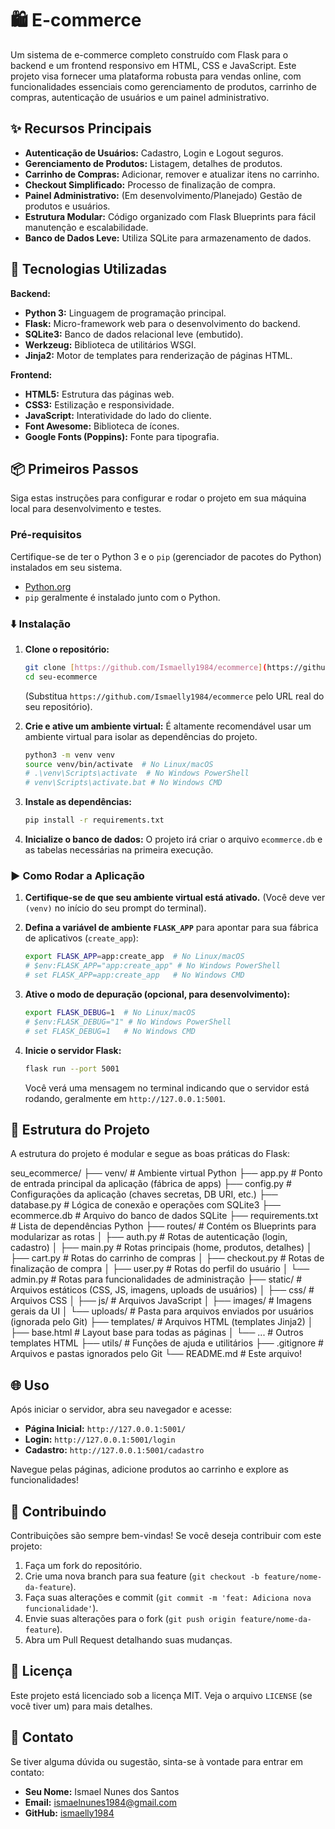 # 🛍️ E-commerce

Um sistema de e-commerce completo construído com Flask para o backend e um frontend responsivo em HTML, CSS e JavaScript. Este projeto visa fornecer uma plataforma robusta para vendas online, com funcionalidades essenciais como gerenciamento de produtos, carrinho de compras, autenticação de usuários e um painel administrativo.

## ✨ Recursos Principais

* **Autenticação de Usuários:** Cadastro, Login e Logout seguros.
* **Gerenciamento de Produtos:** Listagem, detalhes de produtos.
* **Carrinho de Compras:** Adicionar, remover e atualizar itens no carrinho.
* **Checkout Simplificado:** Processo de finalização de compra.
* **Painel Administrativo:** (Em desenvolvimento/Planejado) Gestão de produtos e usuários.
* **Estrutura Modular:** Código organizado com Flask Blueprints para fácil manutenção e escalabilidade.
* **Banco de Dados Leve:** Utiliza SQLite para armazenamento de dados.

## 🚀 Tecnologias Utilizadas

**Backend:**
* **Python 3:** Linguagem de programação principal.
* **Flask:** Micro-framework web para o desenvolvimento do backend.
* **SQLite3:** Banco de dados relacional leve (embutido).
* **Werkzeug:** Biblioteca de utilitários WSGI.
* **Jinja2:** Motor de templates para renderização de páginas HTML.

**Frontend:**
* **HTML5:** Estrutura das páginas web.
* **CSS3:** Estilização e responsividade.
* **JavaScript:** Interatividade do lado do cliente.
* **Font Awesome:** Biblioteca de ícones.
* **Google Fonts (Poppins):** Fonte para tipografia.

## 📦 Primeiros Passos

Siga estas instruções para configurar e rodar o projeto em sua máquina local para desenvolvimento e testes.

### Pré-requisitos

Certifique-se de ter o Python 3 e o `pip` (gerenciador de pacotes do Python) instalados em seu sistema.

* [Python.org](https://www.python.org/downloads/)
* `pip` geralmente é instalado junto com o Python.

### ⬇️ Instalação

1.  **Clone o repositório:**
    ```bash
    git clone [https://github.com/Ismaelly1984/ecommerce](https://github.com/Ismaelly1984/ecommerce)
    cd seu-ecommerce
    ```
    (Substitua `https://github.com/Ismaelly1984/ecommerce` pelo URL real do seu repositório).

2.  **Crie e ative um ambiente virtual:**
    É altamente recomendável usar um ambiente virtual para isolar as dependências do projeto.
    ```bash
    python3 -m venv venv
    source venv/bin/activate  # No Linux/macOS
    # .\venv\Scripts\activate  # No Windows PowerShell
    # venv\Scripts\activate.bat # No Windows CMD
    ```

3.  **Instale as dependências:**
    ```bash
    pip install -r requirements.txt
    ```

4.  **Inicialize o banco de dados:**
    O projeto irá criar o arquivo `ecommerce.db` e as tabelas necessárias na primeira execução.

### ▶️ Como Rodar a Aplicação

1.  **Certifique-se de que seu ambiente virtual está ativado.** (Você deve ver `(venv)` no início do seu prompt do terminal).
2.  **Defina a variável de ambiente `FLASK_APP`** para apontar para sua fábrica de aplicativos (`create_app`):
    ```bash
    export FLASK_APP=app:create_app  # No Linux/macOS
    # $env:FLASK_APP="app:create_app" # No Windows PowerShell
    # set FLASK_APP=app:create_app   # No Windows CMD
    ```
3.  **Ative o modo de depuração (opcional, para desenvolvimento):**
    ```bash
    export FLASK_DEBUG=1  # No Linux/macOS
    # $env:FLASK_DEBUG="1" # No Windows PowerShell
    # set FLASK_DEBUG=1   # No Windows CMD
    ```
4.  **Inicie o servidor Flask:**
    ```bash
    flask run --port 5001
    ```

    Você verá uma mensagem no terminal indicando que o servidor está rodando, geralmente em `http://127.0.0.1:5001`.

## 📂 Estrutura do Projeto

A estrutura do projeto é modular e segue as boas práticas do Flask:

seu_ecommerce/
├── venv/                   # Ambiente virtual Python
├── app.py                  # Ponto de entrada principal da aplicação (fábrica de apps)
├── config.py               # Configurações da aplicação (chaves secretas, DB URI, etc.)
├── database.py             # Lógica de conexão e operações com SQLite3
├── ecommerce.db            # Arquivo do banco de dados SQLite
├── requirements.txt        # Lista de dependências Python
├── routes/                 # Contém os Blueprints para modularizar as rotas
│   ├── auth.py             # Rotas de autenticação (login, cadastro)
│   ├── main.py             # Rotas principais (home, produtos, detalhes)
│   ├── cart.py             # Rotas do carrinho de compras
│   ├── checkout.py         # Rotas de finalização de compra
│   ├── user.py             # Rotas do perfil do usuário
│   └── admin.py            # Rotas para funcionalidades de administração
├── static/                 # Arquivos estáticos (CSS, JS, imagens, uploads de usuários)
│   ├── css/                # Arquivos CSS
│   ├── js/                 # Arquivos JavaScript
│   ├── images/             # Imagens gerais da UI
│   └── uploads/            # Pasta para arquivos enviados por usuários (ignorada pelo Git)
├── templates/              # Arquivos HTML (templates Jinja2)
│   ├── base.html           # Layout base para todas as páginas
│   └── ...                 # Outros templates HTML
├── utils/                  # Funções de ajuda e utilitários
├── .gitignore              # Arquivos e pastas ignorados pelo Git
└── README.md               # Este arquivo!

## 🌐 Uso

Após iniciar o servidor, abra seu navegador e acesse:

* **Página Inicial:** `http://127.0.0.1:5001/`
* **Login:** `http://127.0.0.1:5001/login`
* **Cadastro:** `http://127.0.0.1:5001/cadastro`

Navegue pelas páginas, adicione produtos ao carrinho e explore as funcionalidades!

## 🤝 Contribuindo

Contribuições são sempre bem-vindas! Se você deseja contribuir com este projeto:

1.  Faça um fork do repositório.
2.  Crie uma nova branch para sua feature (`git checkout -b feature/nome-da-feature`).
3.  Faça suas alterações e commit (`git commit -m 'feat: Adiciona nova funcionalidade'`).
4.  Envie suas alterações para o fork (`git push origin feature/nome-da-feature`).
5.  Abra um Pull Request detalhando suas mudanças.

## 📝 Licença

Este projeto está licenciado sob a licença MIT. Veja o arquivo `LICENSE` (se você tiver um) para mais detalhes.

## 📧 Contato

Se tiver alguma dúvida ou sugestão, sinta-se à vontade para entrar em contato:

* **Seu Nome:** Ismael Nunes dos Santos
* **Email:** ismaelnunes1984@gmail.com
* **GitHub:** [ismaelly1984](https://github.com/ismaelly1984)

